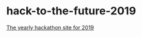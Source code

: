 hack-to-the-future-2019
=======================

<a href="http://stefanhayden.github.io/hack-to-the-future-2019/">The yearly hackathon site for 2019</a>




